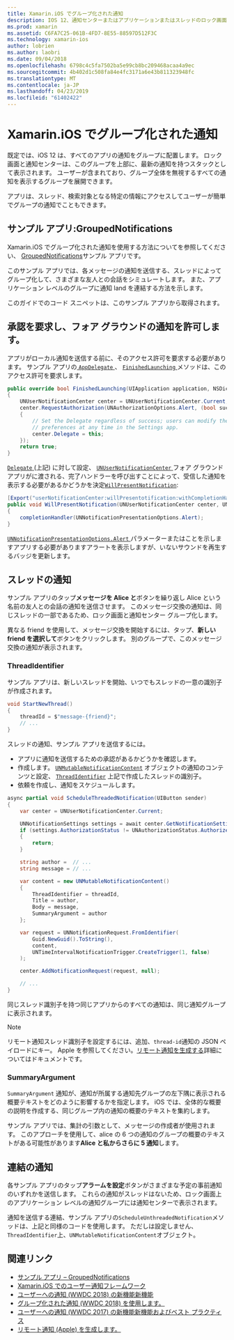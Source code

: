 ```yaml
---
title: Xamarin.iOS でグループ化された通知
description: IOS 12、通知センターまたはアプリケーションまたはスレッドのロック画面で通知をグループにことはできます。 このドキュメントでは、スレッドを送信する方法と Xamarin.iOS で連結の通知について説明します。
ms.prod: xamarin
ms.assetid: C6FA7C25-061B-4FD7-8E55-88597D512F3C
ms.technology: xamarin-ios
author: lobrien
ms.author: laobri
ms.date: 09/04/2018
ms.openlocfilehash: 6798c4c5fa7502ba5e99cb8bc209468acaa4a9ec
ms.sourcegitcommit: 4b402d1c508fa84e4fc3171a6e43b811323948fc
ms.translationtype: MT
ms.contentlocale: ja-JP
ms.lasthandoff: 04/23/2019
ms.locfileid: "61402422"
---
```

# <a name="grouped-notifications-in-xamarinios"></a>Xamarin.iOS でグループ化された通知

既定では、iOS 12 は、すべてのアプリの通知をグループに配置します。 ロック画面と通知センターは、このグループを上部に、最新の通知を持つスタックとして表示されます。 ユーザーが含まれており、グループ全体を無視するすべての通知を表示するグループを展開できます。

アプリは、スレッド、検索対象となる特定の情報にアクセスしてユーザーが簡単でグループの通知でこともできます。

## <a name="sample-app-groupednotifications"></a>サンプル アプリ:GroupedNotifications

Xamarin.iOS でグループ化された通知を使用する方法についてを参照してください、 [GroupedNotifications](https://developer.xamarin.com/samples/monotouch/iOS12/GroupedNotifications)サンプル アプリです。

このサンプル アプリでは、各メッセージの通知を送信する、スレッドによってグループ化して、さまざまな友人との会話をシミュレートします。 また、アプリケーション レベルのグループに通知 land を連結する方法を示します。

このガイドでのコード スニペットは、このサンプル アプリから取得されます。

## <a name="request-authorization-and-allow-foreground-notifications"></a>承認を要求し、フォア グラウンドの通知を許可します。

アプリがローカル通知を送信する前に、そのアクセス許可を要求する必要があります。 サンプル アプリの[ `AppDelegate` ](xref:UIKit.UIApplicationDelegate)、 [ `FinishedLaunching` ](xref:UIKit.UIApplicationDelegate.FinishedLaunching(UIKit.UIApplication,Foundation.NSDictionary))メソッドは、このアクセス許可を要求します。

```csharp
public override bool FinishedLaunching(UIApplication application, NSDictionary launchOptions)
{
    UNUserNotificationCenter center = UNUserNotificationCenter.Current;
    center.RequestAuthorization(UNAuthorizationOptions.Alert, (bool success, NSError error) =>
    {
        // Set the Delegate regardless of success; users can modify their notification
        // preferences at any time in the Settings app.
        center.Delegate = this;
    });
    return true;
}
```

[ `Delegate` ](xref:UserNotifications.UNUserNotificationCenter.Delegate) (上記) に対して設定、 [ `UNUserNotificationCenter` ](xref:UserNotifications.UNUserNotificationCenter)フォア グラウンド アプリがに渡される、完了ハンドラーを呼び出すことによって、受信した通知を表示する必要があるかどうかを決定[`WillPresentNotification`](xref:UserNotifications.UNUserNotificationCenterDelegate_Extensions.WillPresentNotification(UserNotifications.IUNUserNotificationCenterDelegate,UserNotifications.UNUserNotificationCenter,UserNotifications.UNNotification,System.Action{UserNotifications.UNNotificationPresentationOptions})):

```csharp
[Export("userNotificationCenter:willPresentotification:withCompletionHandler:")]
public void WillPresentNotification(UNUserNotificationCenter center, UNNotification notification, System.Action<UNNotificationPresentationOptions> completionHandler)
{
    completionHandler(UNNotificationPresentationOptions.Alert);
}
```

[ `UNNotificationPresentationOptions.Alert` ](xref:UserNotifications.UNNotificationPresentationOptions)パラメーターまたはことを示しますアプリする必要がありますアラートを表示しますが、いないサウンドを再生するバッジを更新します。

## <a name="threaded-notifications"></a>スレッドの通知

サンプル アプリのタップ**メッセージを Alice と**ボタンを繰り返し Alice という名前の友人との会話の通知を送信させます。
このメッセージ交換の通知は、同じスレッドの一部であるため、ロック画面と通知センター グループ化します。

異なる friend を使用して、メッセージ交換を開始するには、タップ、**新しい friend を選択して**ボタンをクリックします。 別のグループで、このメッセージ交換の通知が表示されます。

### <a name="threadidentifier"></a>ThreadIdentifier

サンプル アプリは、新しいスレッドを開始、いつでもスレッドの一意の識別子が作成されます。

```csharp
void StartNewThread()
{
    threadId = $"message-{friend}";
    // ...
}
```

スレッドの通知、サンプル アプリを送信するには。

- アプリに通知を送信するための承認があるかどうかを確認します。
- 作成します。 [`UNMutableNotificationContent`](xref:UserNotifications.UNMutableNotificationContent)
オブジェクトの通知のコンテンツと設定、 [`ThreadIdentifier`](xref:UserNotifications.UNMutableNotificationContent.ThreadIdentifier)
上記で作成したスレッドの識別子。
- 依頼を作成し、通知をスケジュールします。

```csharp
async partial void ScheduleThreadedNotification(UIButton sender)
{
    var center = UNUserNotificationCenter.Current;

    UNNotificationSettings settings = await center.GetNotificationSettingsAsync();
    if (settings.AuthorizationStatus != UNAuthorizationStatus.Authorized)
    {
        return;
    }

    string author =  // ...
    string message = // ...

    var content = new UNMutableNotificationContent()
    {
        ThreadIdentifier = threadId,
        Title = author,
        Body = message,
        SummaryArgument = author
    };

    var request = UNNotificationRequest.FromIdentifier(
        Guid.NewGuid().ToString(),
        content,
        UNTimeIntervalNotificationTrigger.CreateTrigger(1, false)
    );

    center.AddNotificationRequest(request, null);

    // ...
}
```

同じスレッド識別子を持つ同じアプリからのすべての通知は、同じ通知グループに表示されます。

> [!NOTE]
> リモート通知スレッド識別子を設定するには、追加、`thread-id`通知の JSON ペイロードにキー。 Apple を参照してください。[リモート通知を生成する](https://developer.apple.com/documentation/usernotifications/setting_up_a_remote_notification_server/generating_a_remote_notification)詳細についてはドキュメントです。

### <a name="summaryargument"></a>SummaryArgument

`SummaryArgument` 通知が、通知が所属する通知先グループの左下隅に表示される概要テキストをどのように影響するかを指定します。 iOS では、全体的な概要の説明を作成する、同じグループ内の通知の概要のテキストを集約します。

サンプル アプリでは、集計の引数として、メッセージの作成者が使用されます。 このアプローチを使用して、alice の 6 つの通知のグループの概要のテキストがある可能性があります**Alice と私からさらに 5 通知**します。

## <a name="unthreaded-notifications"></a>連結の通知

各サンプル アプリのタップ**アラームを設定**ボタンがさまざまな予定の事前通知のいずれかを送信します。 これらの通知がスレッドはないため、ロック画面上のアプリケーション レベルの通知グループには通知センターで表示されます。

通知を送信する連結、サンプル アプリの`ScheduleUnthreadedNotification`メソッドは、上記と同様のコードを使用します。
ただしは設定しません、`ThreadIdentifier`上、`UNMutableNotificationContent`オブジェクト。

## <a name="related-links"></a>関連リンク

- [サンプル アプリ – GroupedNotifications](https://developer.xamarin.com/samples/monotouch/iOS12/GroupedNotifications)
- [Xamarin.iOS でのユーザー通知フレームワーク](~/ios/platform/user-notifications/index.md)
- [ユーザーへの通知 (WWDC 2018) の新機能新機能](https://developer.apple.com/videos/play/wwdc2018/710/)
- [グループ化された通知 (WWDC 2018) を使用します。](https://developer.apple.com/videos/play/wwdc2018/711/)
- [ユーザーへの通知 (WWDC 2017) の新機能新機能およびベスト プラクティス](https://developer.apple.com/videos/play/wwdc2017/708/)
- [リモート通知 (Apple) を生成します。](https://developer.apple.com/documentation/usernotifications/setting_up_a_remote_notification_server/generating_a_remote_notification)
